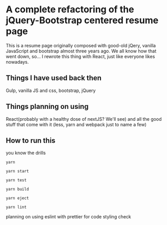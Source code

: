 # A complete refactoring of the jQuery-Bootstrap centered resume page
This is a resume page originally composed with good-old jQery, vanilla JavaScript and bootstrap almost three years ago.
We all know how that went down, so... I rewrote this thing with React, just like everyone likes nowadays.

## Things I have used back then
Gulp, vanilla JS and css, bootstrap, jQuery

## Things planning on using
React(probably with a healthy dose of nextJS? We'll see) and all the good stuff that come with it (less, yarn and webpack just to name a few)

## How to run this
you know the drills

`yarn`

`yarn start`

`yarn test`

`yarn build`

`yarn eject`

`yarn lint` 

planning on using eslint with prettier for code styling check
